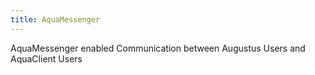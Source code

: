 ```yaml
---
title: AquaMessenger
---
```

AquaMessenger enabled Communication between Augustus Users and AquaClient Users